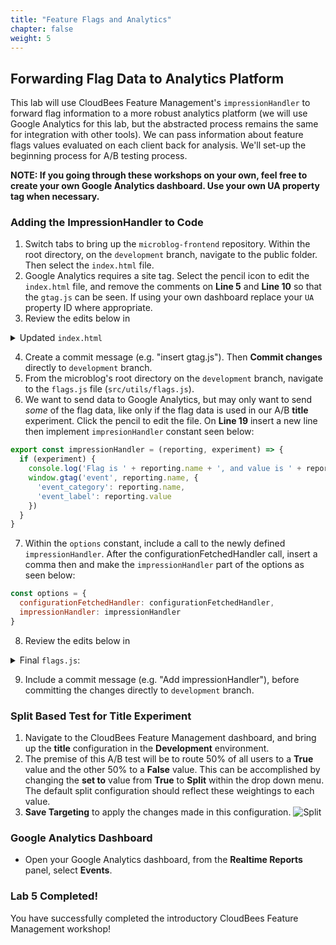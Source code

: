 ```yaml
---
title: "Feature Flags and Analytics"
chapter: false
weight: 5
--- 
```


## Forwarding Flag Data to Analytics Platform
This lab will use CloudBees Feature Management's `impressionHandler` to forward flag information to a more robust analytics platform (we will use Google Analytics for this lab, but the abstracted process remains the same for integration with other tools). We can pass information about feature flags values evaluated on each client back for analysis. We'll set-up the beginning process for A/B testing process.

**NOTE: If you going through these workshops on your own, feel free to create your own Google Analytics dashboard. Use your own UA property tag when necessary.**


### Adding the ImpressionHandler to Code

1. Switch tabs to bring up the `microblog-frontend` repository. Within the root directory, on the `development` branch, navigate to the public folder. Then select the `index.html` file.
2. Google Analytics requires a site tag. Select the pencil icon to edit the `index.html` file, and remove the comments on **Line 5** and **Line 10** so that the `gtag.js` can be seen. If using your own dashboard replace your `UA` property ID where appropriate.
3. Review the edits below in
<details><summary>Updated <code>index.html</code></summary>

```html
<!DOCTYPE html>
<html lang="en">
<head>
    <!-- Global site tag (gtag.js) - Google Analytics -->
    <script async src="https://www.googletagmanager.com/gtag/js?id=UA-165275127-1"></script>
    <script>
        window.dataLayer = window.dataLayer || [];
        function gtag(){dataLayer.push(arguments);}
        gtag('js', new Date());
        gtag('config', 'UA-165275127-1');
    </script>
    <meta charset="utf-8">
    <meta http-equiv="X-UA-Compatible" content="IE=edge">
    <meta name="viewport" content="width=device-width,initial-scale=1.0">
    <link rel="icon" href="<%= BASE_URL %>favicon.ico">
    <title>microblog</title>
    <link rel="stylesheet" href="https://use.fontawesome.com/releases/v5.2.0/css/all.css">
</head>
<body>
<noscript>
    <strong>We're sorry but microblog-frontend doesn't work properly without JavaScript enabled. Please enable it to
        continue.</strong>
</noscript>
<div id="app"></div>
<!-- built files will be auto injected -->
</body>
</html>

```
</details>

4. Create a commit message (e.g. "insert gtag.js"). Then **Commit changes** directly to `development` branch.
5. From the microblog's root directory on the `development` branch, navigate to the `flags.js` file (`src/utils/flags.js`).
6. We want to send data to Google Analytics, but may only want to send _some_ of the flag data, like only if the flag data is used in our A/B **title** experiment. Click the pencil to edit the file. On **Line 19** insert a new line then implement `impresionHandler` constant seen below:
```javascript
export const impressionHandler = (reporting, experiment) => {
  if (experiment) {
    console.log('Flag is ' + reporting.name + ', and value is ' + reporting.value)
    window.gtag('event', reporting.name, {
      'event_category': reporting.name,
      'event_label': reporting.value
    })
  }
}
```

7. Within the `options` constant, include a call to the newly defined `impressionHandler`. After the configurationFetchedHandler call, insert a comma then and make the `impressionHandler` part of the options as seen below:
```javascript
const options = {
  configurationFetchedHandler: configurationFetchedHandler,
  impressionHandler: impressionHandler
}
```

8. Review the edits below in
<details><summary>Final <code>flags.js</code>:</summary>

```javascript
import Rox from 'rox-browser'
import store from '../store'
import { betaAccess } from './users'

export const Flags = {
  sidebar: new Rox.Flag(false),
  title: new Rox.Flag(false)
}

export const configurationFetchedHandler = fetcherResults => {
  console.log('The configuration status is: ' + fetcherResults.fetcherStatus)
  if (fetcherResults.hasChanges && fetcherResults.fetcherStatus === 'APPLIED_FROM_NETWORK') {
    window.location.reload(false)
  } else if (fetcherResults.fetcherStatus === 'ERROR_FETCH_FAILED') {
    console.log('Error occured! Details are: ' + fetcherResults.errorDetails)
  }
}

export const impressionHandler = (reporting, experiment) => {
  if (experiment) {
    console.log('Flag is ' + reporting.name + ', and value is ' + reporting.value)
    windowgtag('event', reporting.name, {
      'event_category': reporting.name,
      'event_label': reporting.value
    })
  }
}

async function initCloudBees () {
  const options = {
    configurationFetchedHandler: configurationFetchedHandler,
    impressionHandler: impressionHandler     
  }
  Rox.setCustomBooleanProperty('isLoggedIn', store.getters.isLoggedIn)
  Rox.setCustomBooleanProperty('hasBetaAccess', betaAccess())
  Rox.register('default', Flags)
  await Rox.setup(process.env.VUE_APP_CLOUDBEES_KEY, options)
}

initCloudBees().then(function () {
  console.log('Done loading CloudBees Feature Management')
})
```
</details>

9. Include a commit message (e.g. "Add impressionHandler"), before committing the changes directly to `development` branch.

### Split Based Test for Title Experiment

1. Navigate to the CloudBees Feature Management dashboard, and bring up the **title** configuration in the **Development** environment.
2. The premise of this A/B test will be to route 50% of all users to a **True** value and the other 50% to a **False** value. This can be accomplished by changing the **set to** value from **True** to **Split** within the drop down menu. The default split configuration should reflect these weightings to each value.
3. **Save Targeting** to apply the changes made in this configuration. ![Split](images/split.png?width=50pc)

### Google Analytics Dashboard

* Open your Google Analytics dashboard, from the **Realtime Reports** panel, select **Events**.

### Lab 5 Completed!
You have successfully completed the introductory CloudBees Feature Management workshop!
